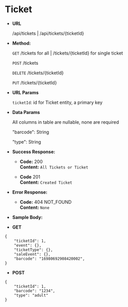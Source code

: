 # Ticket

- **URL**

  /api/tickets | /api/tickets/{ticketId}

- **Method:**

  `GET` /tickets for all | /tickets/{ticketId} for single ticket

  `POST` /tickets

  `DELETE` /tickets/{ticketId}

  `PUT` /tickets/{ticketId}

- **URL Params**

  `ticketId`: id for Ticket entity, a primary key

- **Data Params**

  All columns in table are nullable, none are required

  "barcode": String

  "type": String

- **Success Response:**

  - **Code:** 200 <br />
    **Content:** `All Tickets or Ticket`

  - **Code** 201 <br />
    **Content:** `Created Ticket`

- **Error Response:**

  - **Code:** 404 NOT_FOUND <br />
    **Content:** `None`

- **Sample Body:**

- **GET**

```
{
    "ticketId": 1,
    "event": {},
    "ticketType": {},
    "saleEvent": {},
    "barcode": "16980692908420002",
}
```

- **POST**

```
{
    "ticketId": 1,
    "barcode": "1234",
    "type": "adult"
}
```
